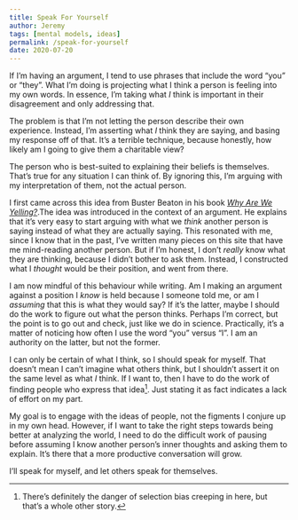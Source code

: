 ```yaml
---
title: Speak For Yourself
author: Jeremy
tags: [mental models, ideas]
permalink: /speak-for-yourself
date: 2020-07-20
---
```


If I’m having an argument, I tend to use phrases that include the word “you” or “they”. What I’m doing is projecting what I think a person is feeling into my own words. In essence, I’m taking what *I* think is important in their disagreement and only addressing that.

The problem is that I’m not letting the person describe their own experience. Instead, I’m asserting what *I* think they are saying, and basing my response off of that. It’s a terrible technique, because honestly, how likely am I going to give them a charitable view?

The person who is best-suited to explaining their beliefs is themselves. That’s true for any situation I can think of. By ignoring this, I’m arguing with my interpretation of them, not the actual person.

I first came across this idea from Buster Beaton in his book [*Why Are We Yelling?*](https://busterbenson.com/whyareweyelling/).The idea was introduced in the context of an argument. He explains that it’s very easy to start arguing with what we *think* another person is saying instead of what they are actually saying. This resonated with me, since I know that in the past, I’ve written many pieces on this site that have me mind-reading another person. But if I’m honest, I don’t *really* know what they are thinking, because I didn’t bother to ask them. Instead, I constructed what I *thought* would be their position, and went from there.

I am now mindful of this behaviour while writing. Am I making an argument against a position I *know* is held because I someone told me, or am I *assuming* that this is what they would say? If it’s the latter, maybe I should do the work to figure out what the person thinks. Perhaps I’m correct, but the point is to go out and check, just like we do in science. Practically, it’s a matter of noticing how often I use the word “you” versus “I”. I am an authority on the latter, but not the former.

I can only be certain of what I think, so I should speak for myself. That doesn’t mean I can’t imagine what others think, but I shouldn’t assert it on the same level as what *I* think. If I want to, then I have to do the work of finding people who express that idea[^1]. Just stating it as fact indicates a lack of effort on my part.

My goal is to engage with the ideas of people, not the figments I conjure up in my own head. However, if I want to take the right steps towards being better at analyzing the world, I need to do the difficult work of pausing before assuming I know another person’s inner thoughts and asking them to explain. It’s there that a more productive conversation will grow.

I’ll speak for myself, and let others speak for themselves.

[^1]: There’s definitely the danger of selection bias creeping in here, but that’s a whole other story.